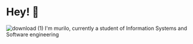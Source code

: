 # Hey! 🐻
![download (1)](https://github.com/user-attachments/assets/357823d9-6e68-4c13-8031-3cea4a421dd8)
I'm murilo, currently a student of Information Systems and Software engineering


